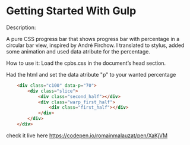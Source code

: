 # Getting Started With Gulp

Description:

A pure CSS progress bar that shows progress bar with percentage in a circular bar view, inspired by André Firchow. I translated to stylus, added some animation and used data atribute for the percentage.

How to use it:
	Load the cpbs.css in the document’s head section.

Had the html and set the data atribute "p" to your wanted percentage
```html
	<div class="c100" data-p="70">
		<div class="slice">
			<div class="second_half"></div>
			<div class="warp_first_half">
				<div class="first_half"></div>
			</div>
		</div>
	</div>
```
check it live here
	https://codepen.io/romainmalauzat/pen/XaKjVM